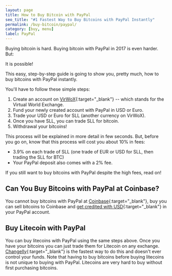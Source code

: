 ```yaml
---
layout: page
title: How to Buy Bitcoin with PayPal
seo_title: "#1 Fastest Way to Buy Bitcoins with PayPal Instantly"
permalink: /buy-bitcoin/paypal/
category: [buy, menu]
label: PayPal
---
```

Buying bitcoin is hard. Buying bitcoin with PayPal in 2017 is even harder. But: 

It is possible! 

This easy, step-by-step guide is going to show you, pretty much, how to buy bitcoins with PayPal instantly. 

You'll have to follow these simple steps: 

1. Create an account on [VirWoX](https://www.virwox.com?r=22aa25){:target="_blank"} -- which stands for the Virtual World Exchange. 
2. Fund your newly created account with PayPal in USD or Euro. 
3. Trade your USD or Euro for SLL (another currency on VirWoX).
4. Once you have SLL, you can trade SLL for bitcoin. 
5. Withdrawal your bitcoins! 

This process will be explained in more detail in few seconds. But, before you go on, know that this process will cost you about 10% in fees: 

* 3.9% on each trade of SLL (one trade of EUR or USD for SLL, then trading the SLL for BTC)
* Your PayPal deposit also comes with a 2% fee. 

If you still want to buy bitcoins with PayPal despite the high fees, read on! 

## Can You Buy Bitcoins with PayPal at Coinbase? 

You cannot buy bitcoins with PayPal at [Coinbase](https://www.coinbase.com/join/53bc38a3b11f6623df000004){:target="_blank"}, buy you can sell bitcoins to Coinbase and [get credited with USD](https://blog.coinbase.com/2016/06/22/coinbase-adds-support-for-paypal-and-credit-cards/){:target="_blank"} in your PayPal account. 

## Buy Litecoin with PayPal 

You can buy litecoins with PayPal using the same steps above. Once you have your bitcoins you can just trade them for Litecoin on any exchange. [Changelly](https://changelly.com/?ref_id=4af50f9c87f2){:target="_blank"} is the fastest way to do this and doesn't ever control your funds. Note that having to buy bitcoins before buying litecoins is not unique to buying with PayPal. Litecoins are very hard to buy without first purchasing bitcoins. 